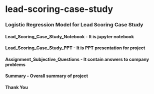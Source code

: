 # lead-scoring-case-study
### **Logistic Regression Model for Lead Scoring Case Study**
#### Lead_Scoring_Case_Study_Notebook - It is jupyter notebook
#### Lead_Scoring_Case_Study_PPT - It is PPT presentation for project
#### Assignment_Subjective_Questions - It contain answers to company problems
#### Summary - Overall summary of project
#### Thank You 
